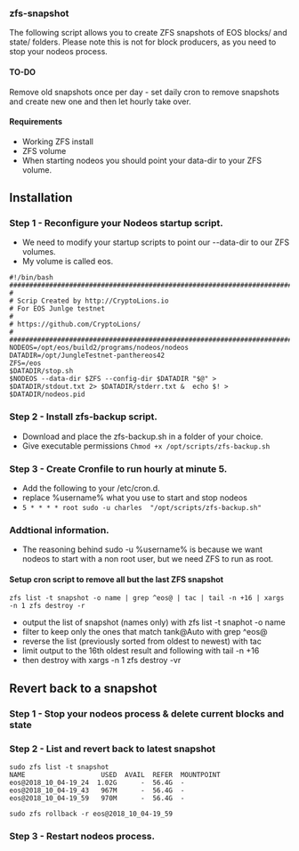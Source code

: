 ### zfs-snapshot

The following script allows you to create ZFS snapshots of EOS blocks/ and state/  folders.
Please note this is not for block producers, as you need to stop your nodeos process.

#### TO-DO

Remove old snapshots once per day - set daily cron to remove snapshots and create new one and then let hourly take over.


#### Requirements

* Working ZFS install
* ZFS volume 
* When starting nodeos you should point your data-dir to your ZFS volume.



## Installation
### Step 1 - Reconfigure your Nodeos startup script.

* We need to modify your startup scripts to point our --data-dir to our ZFS volumes. 
* My volume is called eos.

```
#!/bin/bash
################################################################################
#
# Scrip Created by http://CryptoLions.io
# For EOS Junlge testnet
#
# https://github.com/CryptoLions/
#
################################################################################
NODEOS=/opt/eos/build2/programs/nodeos/nodeos
DATADIR=/opt/JungleTestnet-panthereos42
ZFS=/eos
$DATADIR/stop.sh
$NODEOS --data-dir $ZFS --config-dir $DATADIR "$@" > $DATADIR/stdout.txt 2> $DATADIR/stderr.txt &  echo $! > $DATADIR/nodeos.pid
```

### Step 2 - Install zfs-backup script.

* Download and place the zfs-backup.sh in a folder of your choice.
* Give executable permissions ```Chmod +x /opt/scripts/zfs-backup.sh```


### Step 3 - Create Cronfile to run hourly at minute 5.

* Add the following to your /etc/cron.d.
* replace %username% what you use to start and stop nodeos
* ```5 * * * * root sudo -u charles  "/opt/scripts/zfs-backup.sh"```


### Addtional information.
* The reasoning behind sudo -u %username% is because we want nodeos to start with a non root user, but we need ZFS to run as root. 


#### Setup cron script to remove all but the last ZFS snapshot

`zfs list -t snapshot -o name | grep ^eos@ | tac | tail -n +16 | xargs -n 1 zfs destroy -r`
* output the list of snapshot (names only) with zfs list -t snaphot -o name
* filter to keep only the ones that match tank@Auto with grep ^eos@
* reverse the list (previously sorted from oldest to newest) with tac
* limit output to the 16th oldest result and following with tail -n +16
* then destroy with xargs -n 1 zfs destroy -vr


## Revert back to a snapshot

### Step 1 - Stop your nodeos process & delete current blocks and state

### Step 2 - List and revert back to latest snapshot

```
sudo zfs list -t snapshot  
NAME                   USED  AVAIL  REFER  MOUNTPOINT
eos@2018_10_04-19_24  1.02G      -  56.4G  -
eos@2018_10_04-19_43   967M      -  56.4G  -
eos@2018_10_04-19_59   970M      -  56.4G  -
```

```sudo zfs rollback -r eos@2018_10_04-19_59```

### Step 3 - Restart nodeos process.

